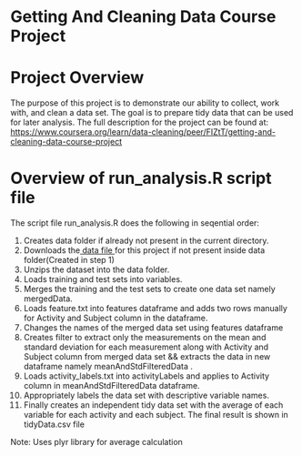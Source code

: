 # Getting And Cleaning Data Course Project

# Project Overview
The purpose of this project is to demonstrate our ability to collect, work with, and clean a data set. The goal is to prepare tidy data that can be used for later analysis. The full description for the project can be found at: https://www.coursera.org/learn/data-cleaning/peer/FIZtT/getting-and-cleaning-data-course-project

# Overview of run_analysis.R script file

The script file run_analysis.R does the following in seqential order:

<ol>
<li> Creates data folder if already not present in the current directory.
<li> Downloads the<a href="https://d396qusza40orc.cloudfront.net/getdata%2Fprojectfiles%2FUCI%20HAR%20Dataset.zip"> data file </a> for this project if not present inside data folder(Created in step 1)
<li> Unzips the dataset into the data folder.
<li> Loads training and test sets into variables.
<li> Merges the training and the test sets to create one data set namely mergedData.
<li> Loads feature.txt into features dataframe and adds two rows manually for Activity and Subject column in the dataframe.
<li> Changes the names of the merged data set using features dataframe</li>
<li> Creates filter to extract only the measurements on the mean and standard deviation for each measurement along with Activity and Subject column from merged data set && extracts the data in new dataframe namely meanAndStdFilteredData .
<li> Loads activity_labels.txt into activityLabels and applies to Activity column in meanAndStdFilteredData dataframe.
<li> Appropriately labels the data set with descriptive variable names.
<li> Finally  creates an independent tidy data set with the average of each variable for each activity and each subject. The final result is shown in tidyData.csv file</li>
</ol>

Note: Uses plyr library for average calculation
